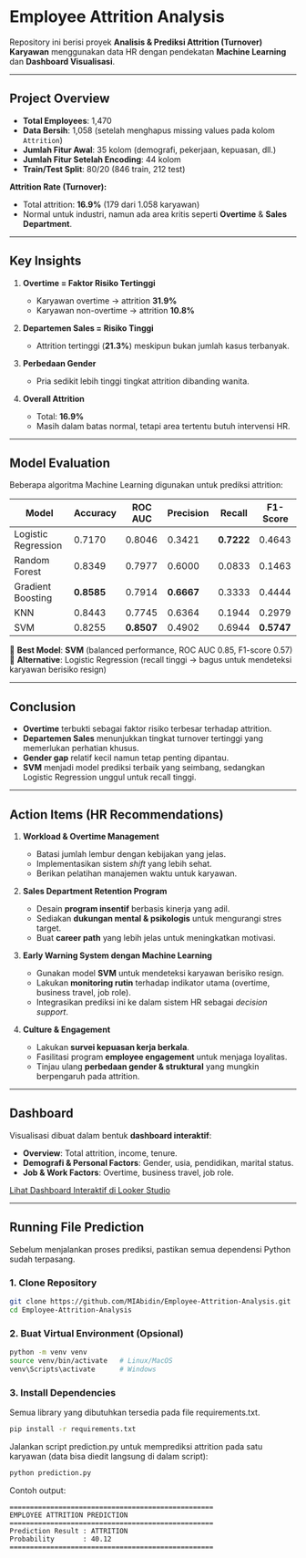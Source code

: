 #  Employee Attrition Analysis

Repository ini berisi proyek **Analisis & Prediksi Attrition (Turnover) Karyawan** menggunakan data HR dengan pendekatan **Machine Learning** dan **Dashboard Visualisasi**.

---

## Project Overview
- **Total Employees**: 1,470  
- **Data Bersih**: 1,058 (setelah menghapus missing values pada kolom `Attrition`)  
- **Jumlah Fitur Awal**: 35 kolom (demografi, pekerjaan, kepuasan, dll.)  
- **Jumlah Fitur Setelah Encoding**: 44 kolom  
- **Train/Test Split**: 80/20 (846 train, 212 test)  

**Attrition Rate (Turnover):**  
- Total attrition: **16.9%** (179 dari 1.058 karyawan)  
- Normal untuk industri, namun ada area kritis seperti **Overtime** & **Sales Department**.  

---

## Key Insights
1. **Overtime = Faktor Risiko Tertinggi**
   - Karyawan overtime → attrition **31.9%**
   - Karyawan non-overtime → attrition **10.8%**

2. **Departemen Sales = Risiko Tinggi**
   - Attrition tertinggi (**21.3%**) meskipun bukan jumlah kasus terbanyak.

3. **Perbedaan Gender**
   - Pria sedikit lebih tinggi tingkat attrition dibanding wanita.

4. **Overall Attrition**
   - Total: **16.9%**
   - Masih dalam batas normal, tetapi area tertentu butuh intervensi HR.

---

## Model Evaluation
Beberapa algoritma Machine Learning digunakan untuk prediksi attrition:

| Model                | Accuracy | ROC AUC | Precision | Recall | F1-Score |
|-----------------------|----------|---------|-----------|--------|-----------|
| Logistic Regression   | 0.7170   | 0.8046  | 0.3421    | **0.7222** | 0.4643 |
| Random Forest         | 0.8349   | 0.7977  | 0.6000    | 0.0833 | 0.1463 |
| Gradient Boosting     | **0.8585** | 0.7914  | **0.6667** | 0.3333 | 0.4444 |
| KNN                   | 0.8443   | 0.7745  | 0.6364    | 0.1944 | 0.2979 |
| SVM                   | 0.8255   | **0.8507** | 0.4902    | 0.6944 | **0.5747** |

📌 **Best Model**: **SVM** (balanced performance, ROC AUC 0.85, F1-score 0.57)  
📌 **Alternative**: Logistic Regression (recall tinggi → bagus untuk mendeteksi karyawan berisiko resign)  

---

## Conclusion
- **Overtime** terbukti sebagai faktor risiko terbesar terhadap attrition.  
- **Departemen Sales** menunjukkan tingkat turnover tertinggi yang memerlukan perhatian khusus.  
- **Gender gap** relatif kecil namun tetap penting dipantau.  
- **SVM** menjadi model prediksi terbaik yang seimbang, sedangkan Logistic Regression unggul untuk recall tinggi.  

---

## Action Items (HR Recommendations)
1. **Workload & Overtime Management**  
   - Batasi jumlah lembur dengan kebijakan yang jelas.  
   - Implementasikan sistem *shift* yang lebih sehat.  
   - Berikan pelatihan manajemen waktu untuk karyawan.  

2. **Sales Department Retention Program**  
   - Desain **program insentif** berbasis kinerja yang adil.  
   - Sediakan **dukungan mental & psikologis** untuk mengurangi stres target.  
   - Buat **career path** yang lebih jelas untuk meningkatkan motivasi.  

3. **Early Warning System dengan Machine Learning**  
   - Gunakan model **SVM** untuk mendeteksi karyawan berisiko resign.  
   - Lakukan **monitoring rutin** terhadap indikator utama (overtime, business travel, job role).  
   - Integrasikan prediksi ini ke dalam sistem HR sebagai *decision support*.  

4. **Culture & Engagement**  
   - Lakukan **survei kepuasan kerja berkala**.  
   - Fasilitasi program **employee engagement** untuk menjaga loyalitas.  
   - Tinjau ulang **perbedaan gender & struktural** yang mungkin berpengaruh pada attrition.  

---

## Dashboard
Visualisasi dibuat dalam bentuk **dashboard interaktif**:  
- **Overview**: Total attrition, income, tenure.  
- **Demografi & Personal Factors**: Gender, usia, pendidikan, marital status.  
- **Job & Work Factors**: Overtime, business travel, job role.  

[Lihat Dashboard Interaktif di Looker Studio](https://lookerstudio.google.com/reporting/fcdc2531-b7a0-4c23-a875-d0f83cf2ae06)  

---

## Running File Prediction

Sebelum menjalankan proses prediksi, pastikan semua dependensi Python sudah terpasang.

### 1. Clone Repository
```bash
git clone https://github.com/MIAbidin/Employee-Attrition-Analysis.git
cd Employee-Attrition-Analysis
```

### 2. Buat Virtual Environment (Opsional)
```bash
python -m venv venv
source venv/bin/activate   # Linux/MacOS
venv\Scripts\activate      # Windows
```

### 3. Install Dependencies
Semua library yang dibutuhkan tersedia pada file requirements.txt.
```bash
pip install -r requirements.txt
```

Jalankan script prediction.py untuk memprediksi attrition pada satu karyawan (data bisa diedit langsung di dalam script):
```bash
python prediction.py
```
Contoh output:

    ==================================================
    EMPLOYEE ATTRITION PREDICTION
    ==================================================
    Prediction Result : ATTRITION
    Probability       : 40.12
    ==================================================
